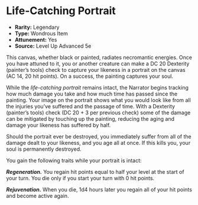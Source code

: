 # Life-Catching Portrait

- **Rarity:** Legendary
- **Type:** Wondrous Item
- **Attunement:** Yes
- **Source:** Level Up Advanced 5e

This canvas, whether black or painted, radiates necromantic energies. Once you have attuned to it, you or another creature can make a DC 20 Dexterity (painter’s tools) check to capture your likeness in a portrait on the canvas (AC 14, 20 hit points). On a success, the painting captures your soul.

While the _life-catching portrait_ remains intact, the Narrator begins tracking how much damage you take and how much time has passed since the painting. Your image on the portrait shows what you would look like from all the injuries you’ve suffered and the passage of time. With a Dexterity (painter’s tools) check (DC 20 + 3 per previous check) some of the damage can be mitigated by touching up the painting, reducing the aging and damage your likeness has suffered by half.

Should the portrait ever be destroyed, you immediately suffer from all of the damage dealt to your likeness, and you age all at once. If this kills you, your soul is permanently destroyed.

You gain the following traits while your portrait is intact:

_**Regeneration.**_ You regain hit points equal to half your level at the start of your turn. You die only if you start your turn with 0 hit points.

**_Rejuvenation._** When you die, 1d4 hours later you regain all of your hit points and become active again.
